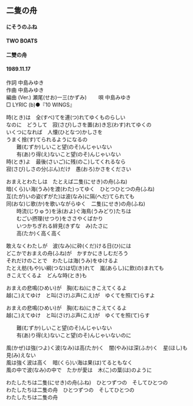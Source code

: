 ## 二隻の舟
#### にそうのふね
#### TWO BOATS
#### 二雙の舟
#### 1989.11.17


作詞     中島みゆき  
作曲      中島みゆき  
編曲 (Ver.) 瀬尾(せお)一三(かずみ)　　 
唄     中島みゆき   
□ LYRIC (b)●『10 WINGS』　　　  
   
時(とき)は　全(すべ)てを連(つ)れてゆくものらしい   
なのに　どうして　寂(さび)しさを置(お)き忘(わす)れてゆくの   
いくつになれば　人懐(ひとなつ)かしさを   
うまく捨(す)てられるようになるの   
　　難(むずか)しいこと望(のそ)んじゃいない   
　　有(あ)り得(え)ないこと望(のそ)んじゃいない   
時(とき)よ　最後(さいご)に残(のこ)してくれるなら   
寂(さび)しさの分(ぶん)だけ　愚(おろ)かさをください   
   
おまえとわたしは　たとえば二隻(にせき)の舟(ふね)   
暗(くら)い海(うみ)を渡(わた)ってゆく　ひとつひとつの舟(ふね)   
互(たが)いの姿(ずがた)は波(なみ)に隔(へだ)てられても   
同(おな)じ歌(か)を歌いながらゆく　二隻(にせき)の舟(ふね)   
　　時流(じりゅう)を泳(およ)ぐ海鳥(うみどり)たちは   
　　むごい摂理(せつり)をささやくばかり   
　　いつかちぎれる絆見(きずな　み)たさに   
　　高(たか)く高く高く   
   
敢えなくわたしが　波(なみ)に砕(くだ)ける日(ひ)には   
どこかでおまえの舟(ふね)が　かすかにきしむだろう   
それだけのことで　わたしは海(うみ)をゆけるよ   
たとえ舫(もや)い綱(つな)は切(き)れて　嵐(あらし)に飲(の)まれても   
きこえてくるよ　どんな時(とき)も   
   
おまえの悲鳴(ひめい)が　胸(むね)にきこえてくるよ   
越(こ)えてゆけ　と叫(さけ)ぶ声(こえ)が　ゆくてを照(て)らすよ   
   
おまえの悲鳴(ひめい)が　胸(むね)にきこえてくるよ   
越(こ)えてゆけ　と叫(さけ)ぶ声(こえ)が　ゆくてを照(て)らす   
   
　　難(むずか)しいこと望(のそ)んじゃいない   
　　有(あ)り得(え)ないこと望(のそ)んじゃいないのに   
   
風(かぜ)は強(つよ)く波(なみ)は高(たか)く　闇(やみ)は深(ふか)く　星(ほし)も見(み)えない   
風は強く波は高く　暗(くら)い海は果(は)てるともなく   
風の中で波(なみ)の中で　たかが愛は　木(こ)の葉(は)のように   
   
わたしたちは二隻(にせき)の舟(ふね)　ひとつずつの　そしてひとつの   
わたしたちは二隻の舟　ひとつずつの　そしてひとつの   
わたしたちは二隻の舟   